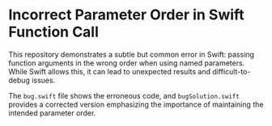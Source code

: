 # Incorrect Parameter Order in Swift Function Call

This repository demonstrates a subtle but common error in Swift: passing function arguments in the wrong order when using named parameters.  While Swift allows this, it can lead to unexpected results and difficult-to-debug issues.

The `bug.swift` file shows the erroneous code, and `bugSolution.swift` provides a corrected version emphasizing the importance of maintaining the intended parameter order.
